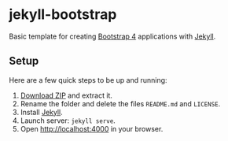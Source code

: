 # jekyll-bootstrap

Basic template for creating [Bootstrap 4](http://v4-alpha.getbootstrap.com/) applications
with [Jekyll](http://jekyllrb.com).


## Setup

Here are a few quick steps to be up and running:

1. [Download ZIP](https://github.com/cyrilsuzat/jekyll-bootstrap/archive/master.zip) and extract it.
2. Rename the folder and delete the files `README.md` and `LICENSE`.
3. Install [Jekyll](http://jekyllrb.com/docs/installation).
4. Launch server: `jekyll serve`.
5. Open [http://localhost:4000](http://localhost:4000) in your browser.
